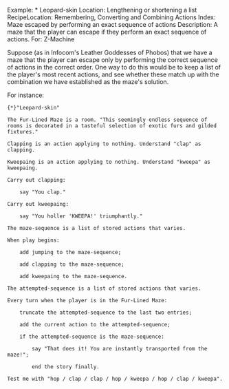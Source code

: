 Example: * Leopard-skin
Location: Lengthening or shortening a list
RecipeLocation: Remembering, Converting and Combining Actions
Index: Maze escaped by performing an exact sequence of actions
Description: A maze that the player can escape if they perform an exact sequence of actions.
For: Z-Machine

  
Suppose (as in Infocom's Leather Goddesses of Phobos) that we have a maze that the player can escape only by performing the correct sequence of actions in the correct order. One way to do this would be to keep a list of the player's most recent actions, and see whether these match up with the combination we have established as the maze's solution.

  
For instance:

  

``` inform7
{*}"Leopard-skin"

The Fur-Lined Maze is a room. "This seemingly endless sequence of rooms is decorated in a tasteful selection of exotic furs and gilded fixtures."

Clapping is an action applying to nothing. Understand "clap" as clapping.

Kweepaing is an action applying to nothing. Understand "kweepa" as kweepaing.

Carry out clapping:

	say "You clap."

Carry out kweepaing:

	say "You holler 'KWEEPA!' triumphantly."

The maze-sequence is a list of stored actions that varies.

When play begins:

	add jumping to the maze-sequence;

	add clapping to the maze-sequence;

	add kweepaing to the maze-sequence.

The attempted-sequence is a list of stored actions that varies.

Every turn when the player is in the Fur-Lined Maze:

	truncate the attempted-sequence to the last two entries;

	add the current action to the attempted-sequence;

	if the attempted-sequence is the maze-sequence:

		say "That does it! You are instantly transported from the maze!";

		end the story finally.

Test me with "hop / clap / clap / hop / kweepa / hop / clap / kweepa".
```

